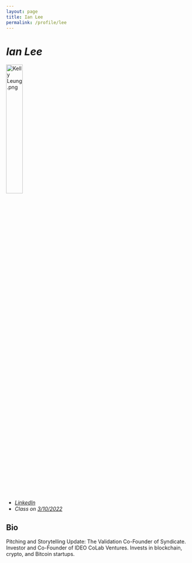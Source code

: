 ```yaml
---
layout: page
title: Ian Lee
permalink: /profile/lee
---
```


# _Ian Lee_

<img src="{{ relBase }}../assets/images/profile-pics/Ian Lee.jpg" alt="Kelly Leung.png" width="30%" />

- _[LinkedIn](https://www.linkedin.com/in/mrianlee/)_
- _Class on [3/10/2022](../schedule)_

## Bio

Pitching and Storytelling Update: The Validation Co-Founder of Syndicate. Investor and Co-Founder of IDEO CoLab Ventures. Invests in blockchain, crypto, and Bitcoin startups.
